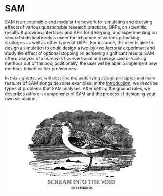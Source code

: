 # SAM

SAM is an extensible and modular framework for simulating and studying effects of various questionable research practices, QRPs, on scientific results. It provides interfaces and APIs for designing, and experimenting on several statistical models under the influence of various *p*-hacking strategies as well as other types of QRPs. For instance, the user is able to design a simulation to could design a two-by-two factorial experiment and study the effect of optional stopping on achieving significant results. SAM offers analysis of a number of conventional and recognized *p*-hacking methods out of the box; additionally, the user will be able to implement new methods based on her preferences.

In this vignette, we will describe the underlying design principles and main features of SAM alongside some examples. In the [Introduction](introduction.md), we describe types of problems that SAM analyses. After setting the ground rules, we describes different components of SAM and the process of designing your own simulation.

![](/figures/effin-scream-to-the-void.png)